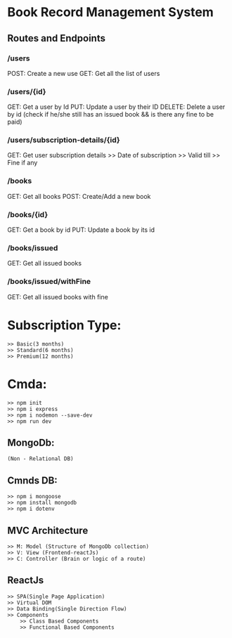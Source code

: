 # Book Record Management System

## Routes and Endpoints

### /users
POST: Create a new use
GET: Get all the list of users

### /users/{id}
GET: Get a user by Id
PUT: Update a user by their ID
DELETE: Delete a user by id (check if he/she still has an issued book && is there any fine to be paid)

### /users/subscription-details/{id}
GET: Get user subscription details
    >> Date of subscription
    >> Valid till
    >> Fine if any

### /books
GET: Get all books
POST: Create/Add a new book

### /books/{id}
GET: Get a book by id
PUT: Update a book by its id

### /books/issued
GET: Get all issued books

### /books/issued/withFine
GET: Get all issued books with fine

# Subscription Type:
    >> Basic(3 months)
    >> Standard(6 months)
    >> Premium(12 months)


# Cmda:
    >> npm init
    >> npm i express
    >> npm i nodemon --save-dev
    >> npm run dev

## MongoDb:
    (Non - Relational DB)    

## Cmnds DB:
    >> npm i mongoose    
    >> npm install mongodb
    >> npm i dotenv

## MVC Architecture
    >> M: Model (Structure of MongoDb collection)
    >> V: View (Frontend-reactJs)
    >> C: Controller (Brain or logic of a route)

## ReactJs
    >> SPA(Single Page Application)
    >> Virtual DOM
    >> Data Binding(Single Direction Flow)
    >> Components
        >> Class Based Components
        >> Functional Based Components    

